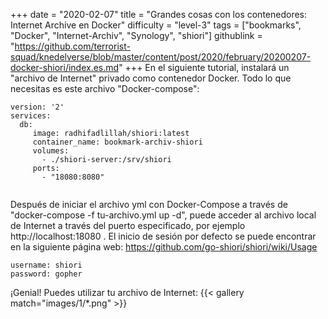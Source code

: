 +++
date = "2020-02-07"
title = "Grandes cosas con los contenedores: Internet Archive en Docker"
difficulty = "level-3"
tags = ["bookmarks", "Docker", "Internet-Archiv", "Synology", "shiori"]
githublink = "https://github.com/terrorist-squad/knedelverse/blob/master/content/post/2020/february/20200207-docker-shiori/index.es.md"
+++
En el siguiente tutorial, instalará un "archivo de Internet" privado como contenedor Docker. Todo lo que necesitas es este archivo "Docker-compose":
```
version: '2'
services:
  db:
     image: radhifadlillah/shiori:latest
     container_name: bookmark-archiv-shiori
     volumes:
       - ./shiori-server:/srv/shiori
     ports:
       - "18080:8080"


```
Después de iniciar el archivo yml con Docker-Compose a través de "docker-compose -f tu-archivo.yml up -d", puede acceder al archivo local de Internet a través del puerto especificado, por ejemplo http://localhost:18080 . El inicio de sesión por defecto se puede encontrar en la siguiente página web: https://github.com/go-shiori/shiori/wiki/Usage
```
username: shiori
password: gopher

```
¡Genial! Puedes utilizar tu archivo de Internet:
{{< gallery match="images/1/*.png" >}}
